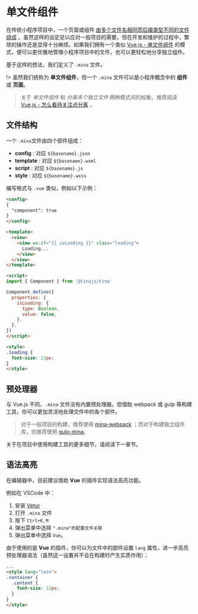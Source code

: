 # 单文件组件
在传统小程序项目中，一个页面或组件 [由多个文件名相同而后缀类型不同的文件组成](https://mp.weixin.qq.com/debug/wxadoc/dev/framework/config.html#pages) 。虽然这样的设定足以应对一般项目的需要，但在开发和维护的过程中，繁琐的操作还是显得十分麻烦。如果我们拥有一个类似 [Vue.js - 单文件组件](https://cn.vuejs.org/v2/guide/single-file-components.html) 的模式，便可以更优雅地管理小程序项目中的文件，也可以更轻松地分享独立组件。

基于这样的想法，我们定义了 ``.mina`` 文件。

!> 虽然我们统称为 **单文件组件**，但一个 ``.mina`` 文件可以是小程序概念中的 **组件** 或 **页面**。

> 关于 *单文件组件* 和 *分离多个独立文件* 两种模式间的权衡，推荐阅读 [Vue.js - 怎么看待关注点分离](https://cn.vuejs.org/v2/guide/single-file-components.html#怎么看待关注点分离？) 。


## 文件结构
一个 ``.mina``文件由四个部件组成：

- **config** : 对应 ``${basename}.json``
- **template** : 对应 ``${basename}.wxml``
- **script** : 对应 ``${basename}.js``
- **style** : 对应 ``${basename}.wxss``

编写格式与 ``.vue`` 类似，例如以下示例：
```html
<config>
{
  "component": true
}
</config>

<template>
  <view>
    <view wx:if="{{ isLoading }}" class="loading">
      Loading...
    </view>
  </view>
</template>

<script>
import { Component } from '@tinajs/tina'

Component.define({
  properties: {
    isLoading: {
      type: Boolean,
      value: false,
    },
  },
})
</script>

<style>
.loading {
  font-size: 12px;
}
</style>
```

## 预处理器
与 Vue.js 不同，``.mina`` 文件没有内置预处理器。但借助 webpack 或 gulp 等构建工具，你可以更加灵活地处理文件中的各个部件。

> 对于一般项目的构建，推荐使用 [mina-webpack](https://github.com/tinajs/mina-webpack) ；而对于构建独立组件库，则推荐使用 [gulp-mina](https://github.com/tinajs/gulp-mina)。

关于在项目中使用构建工具的更多细节，请阅读下一章节。

## 语法高亮
在编辑器中，目前建议借助 **Vue** 的插件实现语法高亮功能。

例如在 VSCode 中：
1. 安装 [Vetur](https://marketplace.visualstudio.com/items?itemName=octref.vetur)
2. 打开 ``.mina`` 文件
3. 按下 ``Ctrl+K``, ``M``
4. 弹出菜单中选择 ``".mina"的配置文件关联``
5. 弹出菜单中选择 ``Vue``。

由于使用的是 **Vue** 的插件，你可以为文件中的部件设置 ``lang`` 属性，进一步高亮预处理器语法（虽然这一设置并不会在构建时产生实质作用）：

```html
...
<style lang="less">
.container {
  .content {
    font-size: 12px;
  }
}
</style>
```
